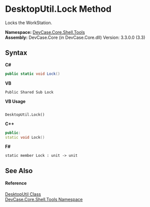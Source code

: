 # DesktopUtil.Lock Method 
 

Locks the WorkStation.

**Namespace:**&nbsp;<a href="N_DevCase_Core_Shell_Tools">DevCase.Core.Shell.Tools</a><br />**Assembly:**&nbsp;DevCase.Core (in DevCase.Core.dll) Version: 3.3.0.0 (3.3)

## Syntax

**C#**<br />
``` C#
public static void Lock()
```

**VB**<br />
``` VB
Public Shared Sub Lock
```

**VB Usage**<br />
``` VB Usage

DesktopUtil.Lock()
```

**C++**<br />
``` C++
public:
static void Lock()
```

**F#**<br />
``` F#
static member Lock : unit -> unit 

```


## See Also


#### Reference
<a href="T_DevCase_Core_Shell_Tools_DesktopUtil">DesktopUtil Class</a><br /><a href="N_DevCase_Core_Shell_Tools">DevCase.Core.Shell.Tools Namespace</a><br />